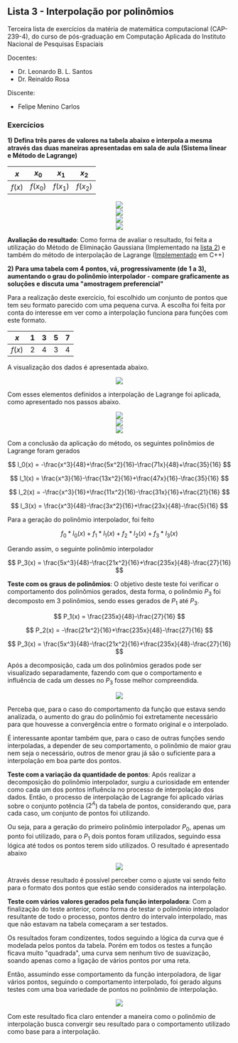 ## Lista 3 - Interpolação por polinômios

Terceira lista de exercícios da matéria de matemática computacional (CAP-239-4), do curso de pós-graduação em Computação Aplicada do Instituto Nacional de Pesquisas Espaciais

Docentes:
- Dr. Leonardo B. L. Santos
- Dr. Reinaldo Rosa

Discente:
- Felipe Menino Carlos

### Exercícios

**1) Defina três pares de valores na tabela abaixo e interpola a mesma através das duas maneiras apresentadas em sala de aula (Sistema linear e Método de Lagrange)**

| $x$    | $x_0$    | $x_1$     | $x_2$     |
|--------|----------|-----------|-----------|
| $f(x)$ | $f(x_0)$ | $f(x_1 )$ | $f(x_2 )$ |

<div align="center">
    <img src="figuras/interp_1.jpg">
</div>

<div align="center">
    <img src="figuras/interp_2.jpg">
</div>

<div align="center">
    <img src="figuras/interp_3.jpg">
</div>

<div align="center">
    <img src="figuras/interp_4.jpg">
</div>

**Avaliação do resultado**: Como forma de avaliar o resultado, foi feita a utilização do Método de Eliminação Gaussiana (Implementado na [lista 2](https://fmenino-cap-239.netlify.com/lista_2/)) e também do método de interpolação de Lagrange ([Implementado](https://github.com/M3nin0/matematica-computacional/tree/master/listas/lista_3) em C++)

**2) Para uma tabela com 4 pontos, vá, progressivamente (de 1 a 3), aumentando o grau do polinômio interpolador - compare graficamente as soluções e discuta uma "amostragem preferencial"**

Para a realização deste exercício, foi escolhido um conjunto de pontos que tem seu formato parecido com uma pequena curva. A escolha foi feita por conta do interesse em ver como a interpolação funciona para funções com este formato.

| $x$    | 1 | 3 | 5 | 7 |
|------|---|---|---|---|
| $f(x)$ | 2 | 4 | 3 | 4 |

A visualização dos dados é apresentada abaixo.

<div align="center">
    <img src="figuras/pontos_tabelados.png">
</div>

Com esses elementos definidos a interpolação de Lagrange foi aplicada, como apresentado nos passos abaixo.

<div align="center">
    <img src="figuras/interp_5.jpg">
</div>

<div align="center">
    <img src="figuras/interp_6.jpg">
</div>

<div align="center">
    <img src="figuras/interp_7.jpg">
</div>

Com a conclusão da aplicação do método, os seguintes polinômios de Lagrange foram gerados

$$
l_0(x) = -\frac{x^3}{48}+\frac{5x^2}{16}-\frac{71x}{48}+\frac{35}{16}
$$

$$
l_1(x) = \frac{x^3}{16}-\frac{13x^2}{16}+\frac{47x}{16}-\frac{35}{16}
$$

$$
l_2(x) = -\frac{x^3}{16}+\frac{11x^2}{16}-\frac{31x}{16}+\frac{21}{16}
$$

$$
l_3(x) = \frac{x^3}{48}-\frac{3x^2}{16}+\frac{23x}{48}-\frac{5}{16}
$$

Para a geração do polinômio interpolador, foi feito

$$
f_0 * l_0(x) + f_1 * l_1(x) + f_2 * l_2(x) + f_3 * l_3(x)
$$

Gerando assim, o seguinte polinômio interpolador

$$
P_3(x) = \frac{5x^3}{48}-\frac{21x^2}{16}+\frac{235x}{48}-\frac{27}{16}
$$

**Teste com os graus de polinômios**: O objetivo deste teste foi verificar o comportamento dos polinômios gerados, desta forma, o polinômio $P_3$ foi decomposto em 3 polinômios, sendo esses gerados de $P_1$ até $P_3$.

$$
P_1(x) = \frac{235x}{48}-\frac{27}{16}
$$

$$
P_2(x) = -\frac{21x^2}{16}+\frac{235x}{48}-\frac{27}{16}
$$

$$
P_3(x) = \frac{5x^3}{48}-\frac{21x^2}{16}+\frac{235x}{48}-\frac{27}{16}
$$

Após a decomposição, cada um dos polinômios gerados pode ser visualizado separadamente, fazendo com que o comportamento e influência de cada um desses no $P_3$ fosse melhor compreendida.

<div align="center">
    <img src="figuras/comportamento_polinomios.png">
</div>

Perceba que, para o caso do comportamento da função que estava sendo analizada, o aumento do grau do polinômio foi extretamente necessário para que houvesse a convergência entre o formato original e o interpolado.

É interessante apontar também que, para o caso de outras funções sendo interpoladas, a depender de seu comportamento, o polinômio de maior grau nem seja o necessário, outros de menor grau já são o suficiente para a interpolação em boa parte dos pontos.

**Teste com a variação da quantidade de pontos**: Após realizar a decomposição do polinômio interpolador, surgiu a curiosidade em entender como cada um dos pontos influência no processo de interpolação dos dados. Então, o processo de interpolação de Lagrange foi aplicado várias sobre o conjunto potência ($2^A$) da tabela de pontos, considerando que, para cada caso, um conjunto de pontos foi utilizando.

Ou seja, para a geração do primeiro polinômio interpolador $P_0$, apenas um ponto foi utilizado, para o $P_1$ dois pontos foram utilizados, seguindo essa lógica até todos os pontos terem sido utilizados. O resultado é apresentado abaixo

<div align="center">
    <img src="figuras/polinomios_de_interpolacao.png">
</div>

Através desse resultado é possível perceber como o ajuste vai sendo feito para o formato dos pontos que estão sendo considerados na interpolação.

**Teste com vários valores gerados pela função interpoladora**: Com a finalização do teste anterior, como forma de testar o polinômio interpolador resultante de todo o processo, pontos dentro do intervalo interpolado, mas que não estavam na tabela começaram a ser testados.

Os resultados foram condizentes, todos seguindo a lógica da curva que é modelada pelos pontos da tabela. Porém em todos os testes a função ficava muito "quadrada", uma curva sem nenhum tivo de suavização, soando apenas como a ligação de vários pontos por uma reta.

Então, assumindo esse comportamento da função interpoladora, de ligar vários pontos, seguindo o comportamento interpolado, foi gerado alguns testes com uma boa variedade de pontos no polinômio de interpolação.

<div align="center">
    <img src="figuras/interpolacao_varios_pontos.png">
</div>

Com este resultado fica claro entender a maneira como o polinômio de interpolação busca convergir seu resultado para o comportamento utilizado como base para a interpolação.

<!-- **Pergunta**: Um polinômio de 3° grau normalmente gera algo parecido com uma curva, e se eu tiver um conjunto com mais de três pontos e interpolar, o que ocorre na função de interpolação. -->

<!-- Neste exercício, ao falar sobre a integração, falar sobre a experiência feita com mais pontos na interpolação e dizer que buscou e encontrou sugestões de o pq o problema ocorrer (https://www.quora.com/What-are-the-advantages-and-disadvantages-to-use-higher-order-polynomials-in-Lagranges-interpolation) -->
